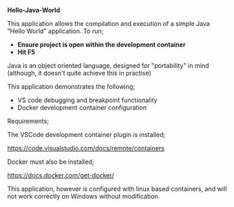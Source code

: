 <b>Hello-Java-World</b>

This application allows the compilation and execution
of a simple Java "Hello World" application.
To run;

<ul>
<li><b>Ensure project is open within the development container</b></li>
<li><b>Hit F5</b></li>
</ul>

Java is an object oriented language, designed for "portability" in mind (although, it doesn't quite achieve this in practise)

This application demonstrates the following;

<ul>
<li>VS code debugging and breakpoint functionality</li>
<li>Docker development container configuration</li>
</ul>

Requirements;

The VSCode development container plugin is installed;

https://code.visualstudio.com/docs/remote/containers

Docker must also be installed;

https://docs.docker.com/get-docker/

This application, however is configured with linux based containers, and will not work correctly on Windows without modification.

